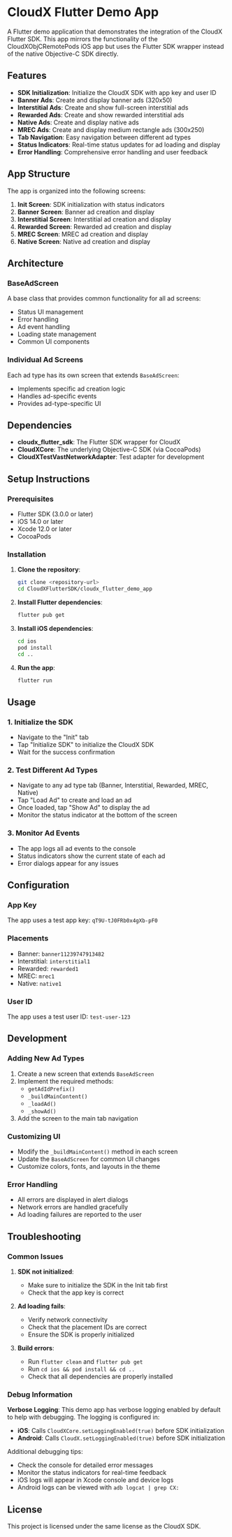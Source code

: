 # CloudX Flutter Demo App

A Flutter demo application that demonstrates the integration of the CloudX Flutter SDK. This app mirrors the functionality of the CloudXObjCRemotePods iOS app but uses the Flutter SDK wrapper instead of the native Objective-C SDK directly.

## Features

- **SDK Initialization**: Initialize the CloudX SDK with app key and user ID
- **Banner Ads**: Create and display banner ads (320x50)
- **Interstitial Ads**: Create and show full-screen interstitial ads
- **Rewarded Ads**: Create and show rewarded interstitial ads
- **Native Ads**: Create and display native ads
- **MREC Ads**: Create and display medium rectangle ads (300x250)
- **Tab Navigation**: Easy navigation between different ad types
- **Status Indicators**: Real-time status updates for ad loading and display
- **Error Handling**: Comprehensive error handling and user feedback

## App Structure

The app is organized into the following screens:

1. **Init Screen**: SDK initialization with status indicators
2. **Banner Screen**: Banner ad creation and display
3. **Interstitial Screen**: Interstitial ad creation and display
4. **Rewarded Screen**: Rewarded ad creation and display
5. **MREC Screen**: MREC ad creation and display
6. **Native Screen**: Native ad creation and display

## Architecture

### BaseAdScreen
A base class that provides common functionality for all ad screens:
- Status UI management
- Error handling
- Ad event handling
- Loading state management
- Common UI components

### Individual Ad Screens
Each ad type has its own screen that extends `BaseAdScreen`:
- Implements specific ad creation logic
- Handles ad-specific events
- Provides ad-type-specific UI

## Dependencies

- **cloudx_flutter_sdk**: The Flutter SDK wrapper for CloudX
- **CloudXCore**: The underlying Objective-C SDK (via CocoaPods)
- **CloudXTestVastNetworkAdapter**: Test adapter for development

## Setup Instructions

### Prerequisites
- Flutter SDK (3.0.0 or later)
- iOS 14.0 or later
- Xcode 12.0 or later
- CocoaPods

### Installation

1. **Clone the repository**:
   ```bash
   git clone <repository-url>
   cd CloudXFlutterSDK/cloudx_flutter_demo_app
   ```

2. **Install Flutter dependencies**:
   ```bash
   flutter pub get
   ```

3. **Install iOS dependencies**:
   ```bash
   cd ios
   pod install
   cd ..
   ```

4. **Run the app**:
   ```bash
   flutter run
   ```

## Usage

### 1. Initialize the SDK
- Navigate to the "Init" tab
- Tap "Initialize SDK" to initialize the CloudX SDK
- Wait for the success confirmation

### 2. Test Different Ad Types
- Navigate to any ad type tab (Banner, Interstitial, Rewarded, MREC, Native)
- Tap "Load Ad" to create and load an ad
- Once loaded, tap "Show Ad" to display the ad
- Monitor the status indicator at the bottom of the screen

### 3. Monitor Ad Events
- The app logs all ad events to the console
- Status indicators show the current state of each ad
- Error dialogs appear for any issues

## Configuration

### App Key
The app uses a test app key: `qT9U-tJ0FRb0x4gXb-pF0`

### Placements
- Banner: `banner11239747913482`
- Interstitial: `interstitial1`
- Rewarded: `rewarded1`
- MREC: `mrec1`
- Native: `native1`

### User ID
The app uses a test user ID: `test-user-123`

## Development

### Adding New Ad Types
1. Create a new screen that extends `BaseAdScreen`
2. Implement the required methods:
   - `getAdIdPrefix()`
   - `_buildMainContent()`
   - `_loadAd()`
   - `_showAd()`
3. Add the screen to the main tab navigation

### Customizing UI
- Modify the `_buildMainContent()` method in each screen
- Update the `BaseAdScreen` for common UI changes
- Customize colors, fonts, and layouts in the theme

### Error Handling
- All errors are displayed in alert dialogs
- Network errors are handled gracefully
- Ad loading failures are reported to the user

## Troubleshooting

### Common Issues

1. **SDK not initialized**:
   - Make sure to initialize the SDK in the Init tab first
   - Check that the app key is correct

2. **Ad loading fails**:
   - Verify network connectivity
   - Check that the placement IDs are correct
   - Ensure the SDK is properly initialized

3. **Build errors**:
   - Run `flutter clean` and `flutter pub get`
   - Run `cd ios && pod install && cd ..`
   - Check that all dependencies are properly installed

### Debug Information

**Verbose Logging**: This demo app has verbose logging enabled by default to help with debugging. The logging is configured in:
- **iOS**: Calls `CloudXCore.setLoggingEnabled(true)` before SDK initialization
- **Android**: Calls `CloudX.setLoggingEnabled(true)` before SDK initialization

Additional debugging tips:
- Check the console for detailed error messages
- Monitor the status indicators for real-time feedback
- iOS logs will appear in Xcode console and device logs
- Android logs can be viewed with `adb logcat | grep CX:`

## License

This project is licensed under the same license as the CloudX SDK. 